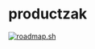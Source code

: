# productzak

<a href="https://roadmap.sh"><img src="https://roadmap.sh/card/tall/663881db98bce1e3baf8b401?variant=dark&roadmaps=full-stack" alt="roadmap.sh"/></a>
